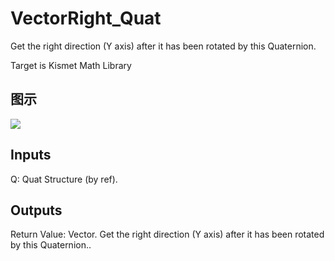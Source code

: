 # VectorRight_Quat

Get the right direction (Y axis) after it has been rotated by this Quaternion.

Target is Kismet Math Library

## 图示

![]($-20221218-19531893.png)

## Inputs

Q: Quat Structure (by ref).  

## Outputs

Return Value: Vector. Get the right direction (Y axis) after it has been rotated by this Quaternion..


